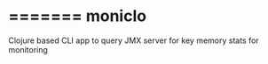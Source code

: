 =======
moniclo
=======

Clojure based CLI app to query JMX server for key memory stats for monitoring
